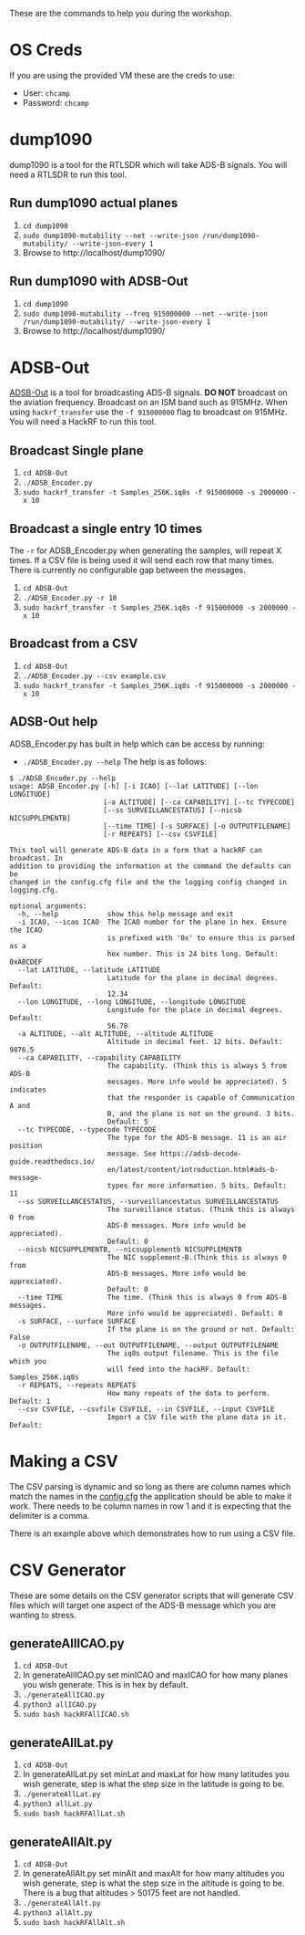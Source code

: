 These are the commands to help you during the workshop.

# OS Creds
If you are using the provided VM these are the creds to use:
* User: `chcamp`
* Password: `chcamp`

# dump1090
dump1090 is a tool for the RTLSDR which will take ADS-B signals. You will need a RTLSDR to run this tool.

## Run dump1090 actual planes
1. `cd dump1090`
1. `sudo dump1090-mutability --net --write-json /run/dump1090-mutability/ --write-json-every 1`
1. Browse to http://localhost/dump1090/

## Run dump1090 with ADSB-Out
1. `cd dump1090`
1. `sudo dump1090-mutability --freq 915000000 --net --write-json /run/dump1090-mutability/ --write-json-every 1`
1. Browse to http://localhost/dump1090/

# ADSB-Out
[ADSB-Out](https://github.com/nzkarit/ADSB-Out) is a tool for broadcasting ADS-B signals. **DO NOT** broadcast on the aviation frequency. Broadcast on an ISM band such as 915MHz. When using `hackrf_transfer` use the `-f 915000000` flag to broadcast on 915MHz. You will need a HackRF to run this tool.

## Broadcast Single plane
1. `cd ADSB-Out`
1. `./ADSB_Encoder.py`
1. `sudo hackrf_transfer -t Samples_256K.iq8s -f 915000000 -s 2000000 -x 10`

## Broadcast a single entry 10 times
The `-r` for ADSB_Encoder.py when generating the samples, will repeat X times. If a CSV file is being used it will send each row that many times. There is currently no configurable gap between the messages.
1. `cd ADSB-Out`
1. `./ADSB_Encoder.py -r 10`
1. `sudo hackrf_transfer -t Samples_256K.iq8s -f 915000000 -s 2000000 -x 10`

## Broadcast from a CSV
1. `cd ADSB-Out`
1. `./ADSB_Encoder.py --csv example.csv`
1. `sudo hackrf_transfer -t Samples_256K.iq8s -f 915000000 -s 2000000 -x 10`

## ADSB-Out help
ADSB_Encoder.py has built in help which can be access by running:
* `./ADSB_Encoder.py --help`
The help is as follows:
```
$ ./ADSB_Encoder.py --help
usage: ADSB_Encoder.py [-h] [-i ICAO] [--lat LATITUDE] [--lon LONGITUDE]
                       [-a ALTITUDE] [--ca CAPABILITY] [--tc TYPECODE]
                       [--ss SURVEILLANCESTATUS] [--nicsb NICSUPPLEMENTB]
                       [--time TIME] [-s SURFACE] [-o OUTPUTFILENAME]
                       [-r REPEATS] [--csv CSVFILE]

This tool will generate ADS-B data in a form that a hackRF can broadcast. In
addition to providing the information at the command the defaults can be
changed in the config.cfg file and the the logging config changed in
logging.cfg.

optional arguments:
  -h, --help            show this help message and exit
  -i ICAO, --icao ICAO  The ICAO number for the plane in hex. Ensure the ICAO
                        is prefixed with '0x' to ensure this is parsed as a
                        hex number. This is 24 bits long. Default: 0xABCDEF
  --lat LATITUDE, --latitude LATITUDE
                        Latitude for the plane in decimal degrees. Default:
                        12.34
  --lon LONGITUDE, --long LONGITUDE, --longitude LONGITUDE
                        Longitude for the place in decimal degrees. Default:
                        56.78
  -a ALTITUDE, --alt ALTITUDE, --altitude ALTITUDE
                        Altitude in decimal feet. 12 bits. Default: 9876.5
  --ca CAPABILITY, --capability CAPABILITY
                        The capability. (Think this is always 5 from ADS-B
                        messages. More info would be appreciated). 5 indicates
                        that the responder is capable of Communication A and
                        B, and the plane is not on the ground. 3 bits.
                        Default: 5
  --tc TYPECODE, --typecode TYPECODE
                        The type for the ADS-B message. 11 is an air position
                        message. See https://adsb-decode-guide.readthedocs.io/
                        en/latest/content/introduction.html#ads-b-message-
                        types for more information. 5 bits. Default: 11
  --ss SURVEILLANCESTATUS, --surveillancestatus SURVEILLANCESTATUS
                        The surveillance status. (Think this is always 0 from
                        ADS-B messages. More info would be appreciated).
                        Default: 0
  --nicsb NICSUPPLEMENTB, --nicsupplementb NICSUPPLEMENTB
                        The NIC supplement-B.(Think this is always 0 from
                        ADS-B messages. More info would be appreciated).
                        Default: 0
  --time TIME           The time. (Think this is always 0 from ADS-B messages.
                        More info would be appreciated). Default: 0
  -s SURFACE, --surface SURFACE
                        If the plane is on the ground or not. Default: False
  -o OUTPUTFILENAME, --out OUTPUTFILENAME, --output OUTPUTFILENAME
                        The iq8s output filename. This is the file which you
                        will feed into the hackRF. Default: Samples_256K.iq8s
  -r REPEATS, --repeats REPEATS
                        How many repeats of the data to perform. Default: 1
  --csv CSVFILE, --csvfile CSVFILE, --in CSVFILE, --input CSVFILE
                        Import a CSV file with the plane data in it. Default:
```
# Making a CSV
The CSV parsing is dynamic and so long as there are column names which match the names in the [config.cfg](https://github.com/nzkarit/ADSB-Out/blob/master/config.cfg) the application should be able to make it work. There needs to be column names in row 1 and it is expecting that the delimiter is a comma.

There is an example above which demonstrates how to run using a CSV file.

# CSV Generator
These are some details on the CSV generator scripts that will generate CSV files which will target one aspect of the ADS-B message which you are wanting to stress.

## generateAllICAO.py
1. `cd ADSB-Out`
1. In generateAllICAO.py set minICAO and maxICAO for how many planes you wish generate. This is in hex by default.
1. `./generateAllICAO.py`
1. `python3 allICAO.py`
1. `sudo bash hackRFAllICAO.sh`

## generateAllLat.py
1. `cd ADSB-Out`
1. In generateAllLat.py set minLat and maxLat for how many latitudes you wish generate, step is what the step size in the latitude is going to be.
1. `./generateAllLat.py`
1. `python3 allLat.py`
1. `sudo bash hackRFAllLat.sh`

## generateAllAlt.py
1. `cd ADSB-Out`
1. In generateAllAlt.py set minAlt and maxAlt for how many altitudes you wish generate, step is what the step size in the altitude is going to be. There is a bug that altitudes > 50175 feet are not handled.
1. `./generateAllAlt.py`
1. `python3 allAlt.py`
1. `sudo bash hackRFAllAlt.sh`
